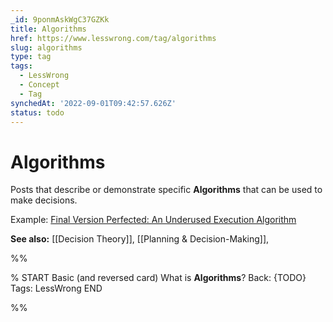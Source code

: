 ```yaml
---
_id: 9ponmAskWgC37GZKk
title: Algorithms
href: https://www.lesswrong.com/tag/algorithms
slug: algorithms
type: tag
tags:
  - LessWrong
  - Concept
  - Tag
synchedAt: '2022-09-01T09:42:57.626Z'
status: todo
---
```


# Algorithms

Posts that describe or demonstrate specific **Algorithms** that can be used to make decisions.

Example: [Final Version Perfected: An Underused Execution Algorithm](https://www.lesswrong.com/posts/xfcKYznQ6B9yuxB28/final-version-perfected-an-underused-execution-algorithm#comments)

**See also:** [[Decision Theory]], [[Planning & Decision-Making]],


%%

% START
Basic (and reversed card)
What is **Algorithms**?
Back: {TODO}
Tags: LessWrong
END
<!--ID: 1663157021652-->


%%
	
